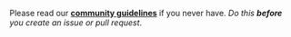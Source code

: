 Please read our **[community guidelines](http://docs.cuckoosandbox.org/en/latest/introduction/what/)** if you never have. *Do this __before__ you create an issue or pull request*.
